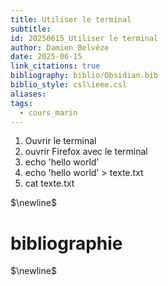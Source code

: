```yaml
---
title: Utiliser le terminal
subtitle: 
id: 20250615_Utiliser le terminal
author: Damien Belvèze
date: 2025-06-15
link_citations: true
bibliography: biblio/Obsidian.bib
biblio_style: csl\ieee.csl
aliases: 
tags:
  - cours_marin
---
```

1. Ouvrir le terminal
2. ouvrir Firefox avec le terminal
3. echo 'hello world'
4. echo 'hello world' > texte.txt
5. cat texte.txt



$\newline$
# bibliographie
$\newline$






